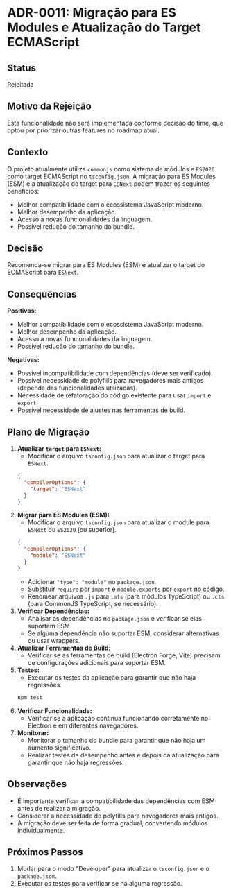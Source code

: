 # ADR-0011: Migração para ES Modules e Atualização do Target ECMAScript

## Status

Rejeitada

## Motivo da Rejeição

Esta funcionalidade não será implementada conforme decisão do time, que optou por priorizar outras features no roadmap atual.

## Contexto

O projeto atualmente utiliza `commonjs` como sistema de módulos e `ES2020` como target ECMAScript no `tsconfig.json`. A migração para ES Modules (ESM) e a atualização do target para `ESNext` podem trazer os seguintes benefícios:

- Melhor compatibilidade com o ecossistema JavaScript moderno.
- Melhor desempenho da aplicação.
- Acesso a novas funcionalidades da linguagem.
- Possível redução do tamanho do bundle.

## Decisão

Recomenda-se migrar para ES Modules (ESM) e atualizar o target do ECMAScript para `ESNext`.

## Consequências

**Positivas:**

- Melhor compatibilidade com o ecossistema JavaScript moderno.
- Melhor desempenho da aplicação.
- Acesso a novas funcionalidades da linguagem.
- Possível redução do tamanho do bundle.

**Negativas:**

- Possível incompatibilidade com dependências (deve ser verificado).
- Possível necessidade de polyfills para navegadores mais antigos (depende das funcionalidades utilizadas).
- Necessidade de refatoração do código existente para usar `import` e `export`.
- Possível necessidade de ajustes nas ferramentas de build.

## Plano de Migração

1. **Atualizar `target` para `ESNext`:**
   - Modificar o arquivo `tsconfig.json` para atualizar o target para `ESNext`.
   ```json
   {
     "compilerOptions": {
       "target": "ESNext"
     }
   }
   ```
2. **Migrar para ES Modules (ESM):**
   - Modificar o arquivo `tsconfig.json` para atualizar o module para `ESNext` ou `ES2020` (ou superior).
   ```json
   {
     "compilerOptions": {
       "module": "ESNext"
     }
   }
   ```
   - Adicionar `"type": "module"` no `package.json`.
   - Substituir `require` por `import` e `module.exports` por `export` no código.
   - Renomear arquivos `.js` para `.mts` (para módulos TypeScript) ou `.cts` (para CommonJS TypeScript, se necessário).
3. **Verificar Dependências:**
   - Analisar as dependências no `package.json` e verificar se elas suportam ESM.
   - Se alguma dependência não suportar ESM, considerar alternativas ou usar wrappers.
4. **Atualizar Ferramentas de Build:**
   - Verificar se as ferramentas de build (Electron Forge, Vite) precisam de configurações adicionais para suportar ESM.
5. **Testes:**
   - Executar os testes da aplicação para garantir que não haja regressões.
   ```bash
   npm test
   ```
6. **Verificar Funcionalidade:**
   - Verificar se a aplicação continua funcionando corretamente no Electron e em diferentes navegadores.
7. **Monitorar:**
   - Monitorar o tamanho do bundle para garantir que não haja um aumento significativo.
   - Realizar testes de desempenho antes e depois da atualização para garantir que não haja regressões.

## Observações

- É importante verificar a compatibilidade das dependências com ESM antes de realizar a migração.
- Considerar a necessidade de polyfills para navegadores mais antigos.
- A migração deve ser feita de forma gradual, convertendo módulos individualmente.

## Próximos Passos

1. Mudar para o modo "Developer" para atualizar o `tsconfig.json` e o `package.json`.
2. Executar os testes para verificar se há alguma regressão.